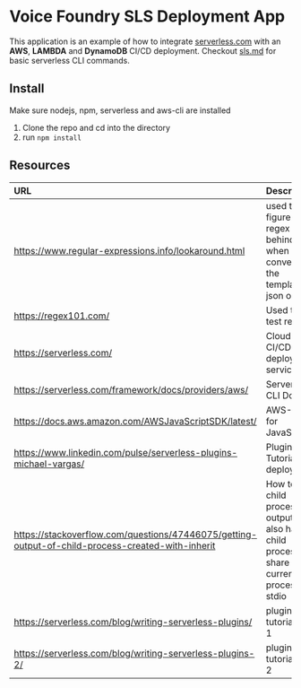 # Voice Foundry SLS Deployment App

This application is an example of how to integrate [serverless.com](serverless.com) with an **AWS**, **LAMBDA** and **DynamoDB** CI/CD deployment. Checkout [sls.md](https://github.com/oussiden/vf-sls-delpoy/blob/master/sls.md) for basic serverless CLI commands.

## Install

Make sure nodejs, npm, serverless and aws-cli are installed

1. Clone the repo and cd into the directory
2. run `npm install`


## Resources

| URL       | Description |
|:----------|:------------|
|https://www.regular-expressions.info/lookaround.html| used to figure out regex look behind when converting the template to json object |
|https://regex101.com/| Used to test regex |
|https://serverless.com/| Cloud CI/CD deployment service|
|https://serverless.com/framework/docs/providers/aws/| Serverless CLI Docs |
|https://docs.aws.amazon.com/AWSJavaScriptSDK/latest/| AWS-SDK for JavaScript |
|https://www.linkedin.com/pulse/serverless-plugins-michael-vargas/| Plugin Tutorial for deploy |
|https://stackoverflow.com/questions/47446075/getting-output-of-child-process-created-with-inherit| How to get child process to output and also have child process share current process stdio|
|https://serverless.com/blog/writing-serverless-plugins/| plugin tutorial part 1 |
|https://serverless.com/blog/writing-serverless-plugins-2/ | plugin tutorial part 2 |
